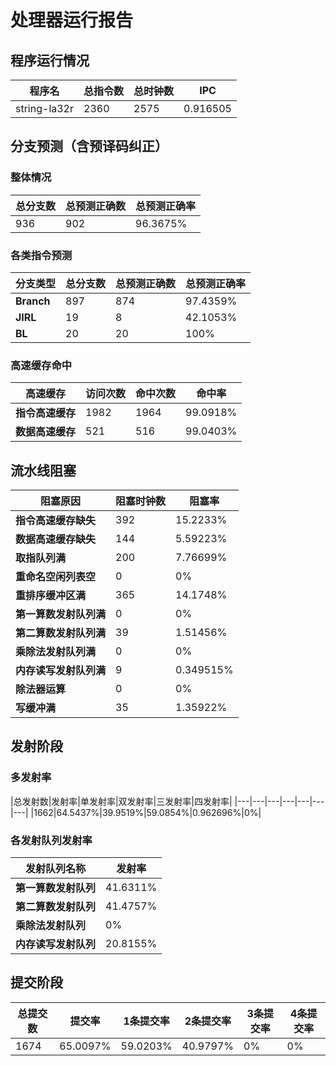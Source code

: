 # 处理器运行报告
## 程序运行情况
|程序名|总指令数|总时钟数|IPC|
|---|---|---|---|
|string-la32r|2360|2575|0.916505|

## 分支预测（含预译码纠正）
### 整体情况
|总分支数|总预测正确数|总预测正确率|
|---|---|---|
|936|902|96.3675%|

### 各类指令预测
|分支类型|总分支数|总预测正确数|总预测正确率|
|---|---|---|---|
|**Branch**| 897 | 874 | 97.4359%|
|**JIRL**| 19 | 8 | 42.1053%|
|**BL**| 20 | 20 | 100%|

### 高速缓存命中
|高速缓存|访问次数|命中次数|命中率|
|---|---|---|---|
|**指令高速缓存**| 1982 | 1964 | 99.0918%|
|**数据高速缓存**| 521 | 516 | 99.0403%|
## 流水线阻塞
|阻塞原因|阻塞时钟数|阻塞率|
|---|---|---|
|**指令高速缓存缺失**| 392 | 15.2233%|
|**数据高速缓存缺失**| 144 | 5.59223%|
|**取指队列满**| 200 | 7.76699%|
|**重命名空闲列表空**|0 | 0%|
|**重排序缓冲区满**|365 | 14.1748%|
|**第一算数发射队列满**|0 | 0%|
|**第二算数发射队列满**|39 | 1.51456%|
|**乘除法发射队列满**|0 | 0%|
|**内存读写发射队列满**|9 | 0.349515%|
|**除法器运算**|0 | 0%|
|**写缓冲满**|35 | 1.35922%|

## 发射阶段
### 多发射率
|总发射数|发射率|单发射率|双发射率|三发射率|四发射率|
|---|---|---|---|---|---|---|
|1662|64.5437%|39.9519%|59.0854%|0.962696%|0%|

### 各发射队列发射率
|发射队列名称|发射率|
|---|---|
|**第一算数发射队列**|41.6311%|
|**第二算数发射队列**|41.4757%|
|**乘除法发射队列**|0%|
|**内存读写发射队列**|20.8155%|

## 提交阶段
|总提交数|提交率|1条提交率|2条提交率|3条提交率|4条提交率|
|---|---|---|---|---|---|
|1674|65.0097%|59.0203%|40.9797%|0%|0%|
